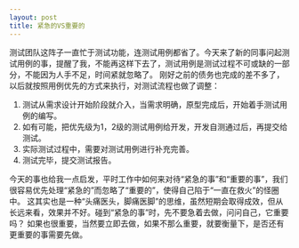 ```yaml
---
layout: post
title: 紧急的VS重要的
---
```


测试团队这阵子一直忙于测试功能，连测试用例都省了。今天来了新的同事问起测试用例的事，提醒了我，不能再这样下去了，测试用例是测试过程不可或缺的一部分，不能因为人手不足，时间紧就忽略了。 刚好之前的债务也完成的差不多了，以后就按照用例优先的方式来执行，对测试流程也做了调整：
1. 测试从需求设计开始阶段就介入，当需求明确，原型完成后，开始着手测试用例的编写。
2. 如有可能，把优先级为1，2级的测试用例给开发，开发自测通过后，再提交给测试。
3. 实际测试过程中，需要对测试用例进行补充完善。
4. 测试完毕，提交测试报告。

今天的事也给我一点启发，平时工作中如何来对待“紧急的事”和“重要的事”，我们很容易优先处理“紧急的”而忽略了“重要的”，使得自己陷于“一直在救火”的怪圈中。 这其实也是一种“头痛医头，脚痛医脚”的思维，虽然短期会取得成效，但从长远来看，效果并不好。碰到“紧急的事”时，先不要急着去做，问问自己，它重要吗？ 如果也很重要，当然要立即去做，如果不那么重要，就要衡量下，是否还有更重要的事需要先做。
